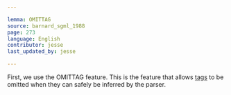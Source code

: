 ```yaml
---

lemma: OMITTAG
source: barnard_sgml_1988
page: 273
language: English
contributor: jesse
last_updated_by: jesse

---
```

First, we use the OMITTAG feature. This is the feature that allows [tags](tag.html) to be omitted when they can safely be inferred by the parser.
